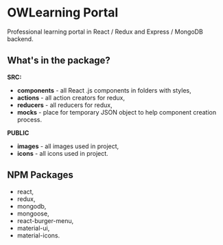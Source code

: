 # OWLearning Portal
Professional learning portal in React / Redux and Express / MongoDB backend.

## What's in the package?

**SRC:**
* **components** - all React .js components in folders with styles,
* **actions** - all action creators for redux,
* **reducers** - all reducers for redux,
* **mocks** - place for temporary JSON object to help component creation process.

**PUBLIC**
* **images** - all images used in project,
* **icons** - all icons used in project.

## NPM Packages
* react,
* redux,
* mongodb,
* mongoose,
* react-burger-menu,
* material-ui,
* material-icons.
